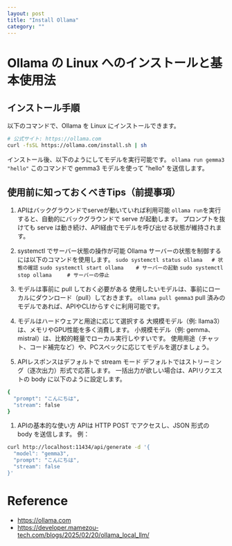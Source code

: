 ```yaml
---
layout: post
title: "Install Ollama"
category: ""
---
```


# Ollama の Linux へのインストールと基本使用法

## インストール手順

以下のコマンドで、Ollama を Linux にインストールできます。
```sh
# 公式サイト: https://ollama.com
curl -fsSL https://ollama.com/install.sh | sh
```

インストール後、以下のようにしてモデルを実行可能です。
`ollama run gemma3 "hello"`
このコマンドで gemma3 モデルを使って "hello" を送信します。

## 使用前に知っておくべきTips（前提事項）

1. APIはバックグラウンドでserveが動いていれば利用可能
  `ollama run`を実行すると、自動的にバックグラウンドで serve が起動します。
  プロンプトを抜けても serve は動き続け、API経由でモデルを呼び出せる状態が維持されます。
1. systemctl でサーバー状態の操作が可能
  Ollama サーバーの状態を制御するには以下のコマンドを使用します。
  `sudo systemctl status ollama   # 状態の確認` `sudo systemctl start ollama    # サーバーの起動` `sudo systemctl stop ollama     # サーバーの停止`

1. モデルは事前に pull しておく必要がある
  使用したいモデルは、事前にローカルにダウンロード（pull）しておきます。
  `ollama pull gemma3`
  pull 済みのモデルであれば、APIやCLIからすぐに利用可能です。

1. モデルはハードウェアと用途に応じて選択する
  大規模モデル（例: llama3）は、メモリやGPU性能を多く消費します。
  小規模モデル（例: gemma、mistral）は、比較的軽量でローカル実行しやすいです。
  使用用途（チャット、コード補完など）や、PCスペックに応じてモデルを選びましょう。

1. APIレスポンスはデフォルトで stream モード
  デフォルトではストリーミング（逐次出力）形式で応答します。
  一括出力が欲しい場合は、APIリクエストの body に以下のように設定します。
```sh
{
  "prompt": "こんにちは",
  "stream": false
}
```
1. APIの基本的な使い方
  APIは HTTP POST でアクセスし、JSON 形式の body を送信します。
  例：
```sh
curl http://localhost:11434/api/generate -d '{
  "model": "gemma3",
  "prompt": "こんにちは",
  "stream": false
}'
```

# Reference

- <https://ollama.com>
- <https://developer.mamezou-tech.com/blogs/2025/02/20/ollama_local_llm/>
